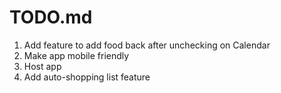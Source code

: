 # TODO.md

1. Add feature to add food back after unchecking on Calendar
2. Make app mobile friendly
3. Host app
4. Add auto-shopping list feature
